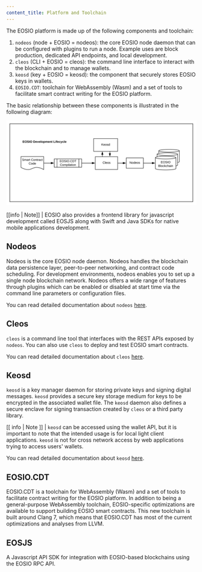 ```yaml
---
content_title: Platform and Toolchain
---
```


The EOSIO platform is made up of the following components and toolchain:

1. `nodeos` (node + EOSIO = nodeos):  the core EOSIO node daemon that can be configured with plugins to run a node. Example uses are block production, dedicated API endpoints, and local development.
2. `cleos` (CLI + EOSIO = cleos): the command line interface to interact with the blockchain and to manage wallets.
3. `keosd` (key + EOSIO = keosd): the component that securely stores EOSIO keys in wallets.
4. `EOSIO.CDT`: toolchain for WebAssembly (Wasm)  and a set of tools to facilitate smart contract writing for the EOSIO platform.

The basic relationship between these components is illustrated in the following diagram:

![EOSIO Development Lifecycle](./images/EOSIO-Overview-dev.svg)


[[info | Note]]
| EOSIO also provides a frontend library for javascript development called EOSJS along with Swift and Java SDKs for native mobile applications development.

## Nodeos

Nodeos is the core EOSIO node daemon. Nodeos handles the blockchain data persistence layer, peer-to-peer networking, and contract code scheduling. For development environments, nodeos enables you to set up a single node blockchain network. Nodeos offers a wide range of features through plugins which can be enabled or disabled at start time via the command line parameters or configuration files.

You can read detailed documentation about `nodeos` [here](example.iohttps://developers.eos.io/manuals/eosio/nodeos/).
<!-- The link will be updated once the initial site is live -->

## Cleos

`cleos` is a command line tool that interfaces with the REST APIs exposed by `nodeos`. You can also use `cleos` to deploy and test EOSIO smart contracts.

You can read detailed documentation about `cleos` [here](example.iohttps://developers.eos.io/manuals/eosio/cleos/).
<!-- The link will be updated once the initial site is live -->

## Keosd

`keosd` is a key manager daemon for storing private keys and signing digital messages. `keosd` provides a secure key storage medium for keys to be encrypted in the associated wallet file. The `keosd` daemon also defines a secure enclave for signing transaction created by `cleos` or a third party library.


[[ info | Note ]]
| `keosd` can be accessed using the wallet API, but it is important to note that the intended usage is for local light client applications. `keosd` is not for cross network access by web applications trying to access users' wallets.

You can read detailed documentation about `keosd` [here](example.iohttps://developers.eos.io/manuals/eosio/keosd/).
<!-- The link will be updated once the initial site is live -->

## EOSIO.CDT
EOSIO.CDT is a toolchain for WebAssembly (Wasm) and a set of tools to facilitate contract writing for the EOSIO platform. In addition to being a general-purpose WebAssembly toolchain, EOSIO-specific optimizations are available to support building EOSIO smart contracts. This new toolchain is built around Clang 7, which means that EOSIO.CDT has most of the current optimizations and analyses from LLVM.

## EOSJS
A Javascript API SDK for integration with EOSIO-based blockchains using the EOSIO RPC API.
